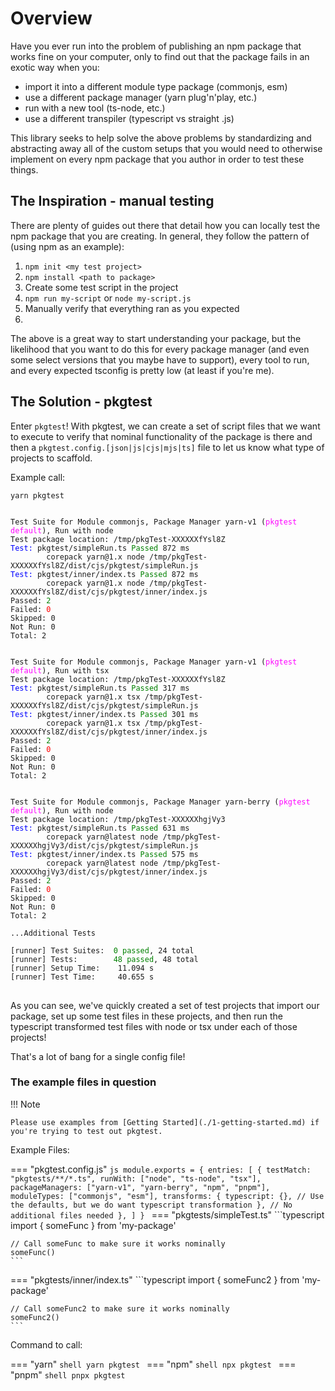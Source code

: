 # Overview

Have you ever run into the problem of publishing an npm package that works fine on your computer, only to find out
that the package fails in an exotic way when you:

* import it into a different module type package (commonjs, esm)
* use a different package manager (yarn plug'n'play, etc.)
* run with a new tool (ts-node, etc.)
* use a different transpiler (typescript vs straight .js)

This library seeks to help solve the above problems by standardizing and abstracting away all of the custom setups that
you would need to otherwise implement on every npm package that you author in order to test these things.

## The Inspiration - manual testing

There are plenty of guides out there that detail how you can locally test the npm package that you are creating.  In general,
they follow the pattern of (using npm as an example):

1. `npm init <my test project>`
2. `npm install <path to package>`
3. Create some test script in the project
4. `npm run my-script` or `node my-script.js`
5. Manually verify that everything ran as you expected
6. 
The above is a great way to start understanding your package, but the likelihood that you want to do this for every package manager (and even some select versions that you maybe have to support), every tool to run, and every expected tsconfig is pretty
low (at least if you're me).

## The Solution - pkgtest

Enter `pkgtest`!  With pkgtest, we can create a set of script files that we want to execute to verify that nominal functionality
of the package is there and then a `pkgtest.config.[json|js|cjs|mjs|ts]` file to let us know what type of projects to scaffold.

Example call:

`yarn pkgtest`

<pre>
<code>
Test Suite for Module commonjs, Package Manager yarn-v1 (<span style="color:magenta">pkgtest default</span>), Run with node
Test package location: /tmp/pkgTest-XXXXXXfYsl8Z
<span style="color:blue">Test:</span> pkgtest/simpleRun.ts <span style="color:green">Passed</span> 872 ms
        corepack yarn@1.x node /tmp/pkgTest-XXXXXXfYsl8Z/dist/cjs/pkgtest/simpleRun.js
<span style="color:blue">Test:</span> pkgtest/inner/index.ts <span style="color:green">Passed</span> 872 ms
        corepack yarn@1.x node /tmp/pkgTest-XXXXXXfYsl8Z/dist/cjs/pkgtest/inner/index.js
Passed: <span style="color:green">2</span>
Failed: <span style="color:red">0</span>
Skipped: 0
Not Run: 0
Total: 2


Test Suite for Module commonjs, Package Manager yarn-v1 (<span style="color:magenta">pkgtest default</span>), Run with tsx
Test package location: /tmp/pkgTest-XXXXXXfYsl8Z
<span style="color:blue">Test:</span> pkgtest/simpleRun.ts <span style="color:green">Passed</span> 317 ms
        corepack yarn@1.x tsx /tmp/pkgTest-XXXXXXfYsl8Z/dist/cjs/pkgtest/simpleRun.js
<span style="color:blue">Test:</span> pkgtest/inner/index.ts <span style="color:green">Passed</span> 301 ms
        corepack yarn@1.x tsx /tmp/pkgTest-XXXXXXfYsl8Z/dist/cjs/pkgtest/inner/index.js
Passed: <span style="color:green">2</span>
Failed: <span style="color:red">0</span>
Skipped: 0
Not Run: 0
Total: 2


Test Suite for Module commonjs, Package Manager yarn-berry (<span style="color:magenta">pkgtest default</span>), Run with node
Test package location: /tmp/pkgTest-XXXXXXhgjVy3
<span style="color:blue">Test:</span> pkgtest/simpleRun.ts <span style="color:green">Passed</span> 631 ms
        corepack yarn@latest node /tmp/pkgTest-XXXXXXhgjVy3/dist/cjs/pkgtest/simpleRun.js
<span style="color:blue">Test:</span> pkgtest/inner/index.ts <span style="color:green">Passed</span> 575 ms
        corepack yarn@latest node /tmp/pkgTest-XXXXXXhgjVy3/dist/cjs/pkgtest/inner/index.js
Passed: <span style="color:green">2</span>
Failed: <span style="color:red">0</span>
Skipped: 0
Not Run: 0
Total: 2

...Additional Tests

[runner] Test Suites:  <span style="color:green">0 passed</span>, 24 total
[runner] Tests:        <span style="color:green">48 passed</span>, 48 total
[runner] Setup Time:    11.094 s
[runner] Test Time:     40.655 s
</code>
</pre>

As you can see, we've quickly created a set of test projects that import our package, set up some test files in these projects,
and then run the typescript transformed test files with node or tsx under each of those projects!

That's a lot of bang for a single config file!

### The example files in question

!!! Note

    Please use examples from [Getting Started](./1-getting-started.md) if you're trying to test out pkgtest.

Example Files:

=== "pkgtest.config.js"
    ```js
    module.exports = {
        entries: [
            {
                testMatch: "pkgtests/**/*.ts",
                runWith: ["node", "ts-node", "tsx"],
                packageManagers: ["yarn-v1", "yarn-berry", "npm", "pnpm"],
                moduleTypes: ["commonjs", "esm"],
                transforms: {
                    typescript: {}, // Use the defaults, but we do want typescript transformation
                },
                // No additional files needed
            },
        ]
    }
    ```
=== "pkgtests/simpleTest.ts"
    ```typescript
    import { someFunc } from 'my-package'

    // Call someFunc to make sure it works nominally
    someFunc()
    ```
=== "pkgtests/inner/index.ts"
    ```typescript
    import { someFunc2 } from 'my-package'

    // Call someFunc2 to make sure it works nominally
    someFunc2()
    ```
Command to call:

=== "yarn"
    ```shell
    yarn pkgtest
    ```
=== "npm"
    ```shell
    npx pkgtest
    ```
=== "pnpm"
    ```shell
    pnpx pkgtest
    ```
